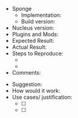 <!--
    Anything in <!-- and -> are comments and will not appear in the submitted issue.

    Note:
        This template is just a suggestion for the layout for your report.
        As a general rule this template should be followed, but feel free to modify it according to your situation.
        However it is important that you provide as much detail as you can possibly provide so that we can address the
        issue with minimal fuss.
-->

<!--
    This section is only for Bug issues
-->
* Sponge
    * Implementation: <!-- SpongeForge or SpongeVanilla -->
    * Build version: <!-- Find the build number using /sponge version -->
* Nucleus version: <!-- Find the version using /sponge plugins Nucleus -->
* Plugins and Mods: <!-- Plugins and Mods installed on the server, use /sponge plugins to ensure to list all of them -->
* Expected Result: <!-- What you expected -->
* Actual Result: <!-- What actually happened -->
* Steps to Reproduce:
    * <!-- How can we replicate the problem -->
    * <!-- -->
* Comments: <!-- Anything else you want to add. Maybe any logs(use pastebin or gists), media -->

<!--
    This section is only for Feature Request issues
-->
* Suggestion:
* How would it work: <!-- Provide as much detail as possible -->
* Use cases/ justification:
    * [ ] <!-- Provide atleast one use case -->
    * [ ]
